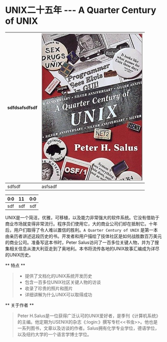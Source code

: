 # UNIX二十五年 --- A Quarter Century of UNIX

| sdfdsafsdfsdf | ![cover](/assets/cover.jpg) |
| --- | --- |
| sdfsdf | asfsadf |

| 0:0 | 11 | 0:0 |
| :--- | :--- | ---: |
|sdf|sdf|sdf|


UNIX是一个简洁，优雅，可移植，以及能力非常强大的软件系统。它没有借助于商业市场就变得非常流行。程序员们使用它，大的商业公司们却在抵制它。十年后，用户们取得了令人难以置信的胜利。`A Quarter Century of UNIX` 是第一本由亲历者讲述这段历史的书。开发者和用户描绘了技体社区是如何战胜数百万美元的商业公司。准备写这本书时，Peter Salus访问了一百多位关键人物，并为了搜集相关信息从澳大利亚走到了奥地利。本书将流传各地的UNIX故事汇编成为详尽的UNIX历史。

** 特点 **

> * 提供了文档化的UNIX系统开发历史
> * 包含一百多位UNIX社区关键人物的访谈
> * 收录了珍贵的照片和图片
> * 详细讲解为什么UNIX可以取得成功

** 关于作者 **

> Peter H.Salus是一位获得广泛认可的UNIX爱好者，是季刊《计算机系统》的主编。他定期为USENIX的杂志《:login:》撰写专栏&lt;&lt;书虫&gt;&gt;。他也是一系列图书，文章以及访谈的作者。Salus拥有化学专业学位，德语学位，以及纽约大学的一个语言学博士学位。

